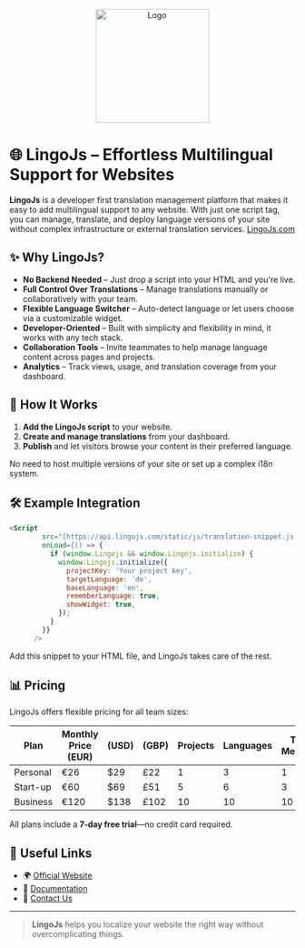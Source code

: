 <p align="center">
  <img src="https://vetrx3zkmavopskp.public.blob.vercel-storage.com/lingojs-a5GTXEzkvIysXRWV5lkCbNstI0MoL9.png" alt="Logo" width="200"/>
</p>

# 🌐 LingoJs – Effortless Multilingual Support for Websites

**LingoJs** is a developer first translation management platform that makes it easy to add multilingual support to any website. With just one script tag, you can manage, translate, and deploy language versions of your site without complex infrastructure or external translation services.
[LingoJs.com](https://lingojs.com)

## ✨ Why LingoJs?

* **No Backend Needed** – Just drop a script into your HTML and you're live.
* **Full Control Over Translations** – Manage translations manually or collaboratively with your team.
* **Flexible Language Switcher** – Auto-detect language or let users choose via a customizable widget.
* **Developer-Oriented** – Built with simplicity and flexibility in mind, it works with any tech stack.
* **Collaboration Tools** – Invite teammates to help manage language content across pages and projects.
* **Analytics** – Track views, usage, and translation coverage from your dashboard.

## 🚀 How It Works

1. **Add the LingoJs script** to your website.
2. **Create and manage translations** from your dashboard.
3. **Publish** and let visitors browse your content in their preferred language.

No need to host multiple versions of your site or set up a complex i18n system.

## 🛠️ Example Integration

```html
<Script
        src="[https://api.lingojs.com/static/js/translation-snippet.js](https://cdn.jsdelivr.net/gh/Flowcodelab/LingoJs/lingo-snippet.obf.js)"
        onLoad={() => {
          if (window.Lingojs && window.Lingojs.initialize) {
            window.Lingojs.initialize({
              projectKey: 'Your project key',
              targetLanguage: 'de',
              baseLanguage: 'en',
              rememberLanguage: true,
              showWidget: true,
            });
          }
        }}
      />
```

Add this snippet to your HTML file, and LingoJs takes care of the rest.

## 📊 Pricing

LingoJs offers flexible pricing for all team sizes:

| Plan     | Monthly Price (EUR) | (USD) | (GBP) | Projects | Languages | Team Members | Monthly Views |
| -------- | ------------------- | ----- | ----- | -------- | --------- | ------------ | ------------- |
| Personal |                €26  | $29   | £22   | 1        | 3         | 1            | 100,000       |
| Start-up |                €60  | $69   | £51   | 5        | 6         | 3            | 500,000       |
| Business |               €120  | $138  | £102   | 10       | 10        | 10           | 1,000,000     |

All plans include a **7-day free trial**—no credit card required.

## 🔗 Useful Links

* 🌍 [Official Website](https://lingojs.com)
* 📘 [Documentation](https://lingojs.gitbook.io/lingojs-docs)
* 📩 [Contact Us](https://lingojs.com/en/contact)

---

> **LingoJs** helps you localize your website the right way without overcomplicating things.
